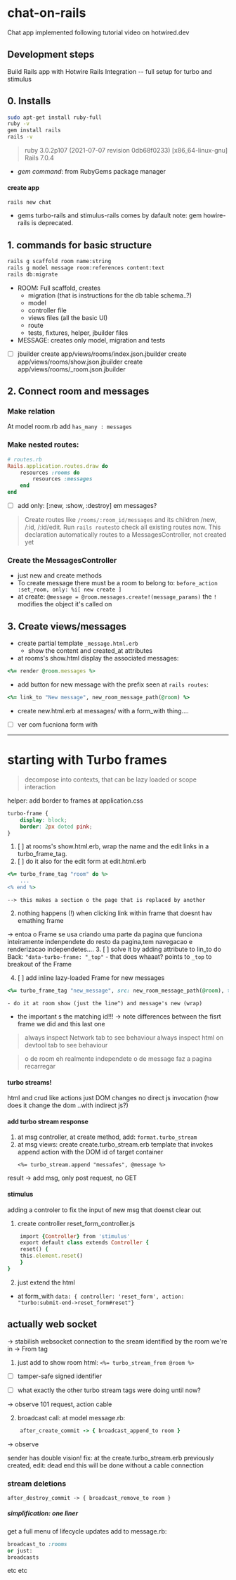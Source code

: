 # chat-on-rails
Chat app implemented following tutorial video on hotwired.dev

## Development steps
Build Rails app with Hotwire Rails Integration -- full setup for turbo and stimulus

## 0. Installs 

<!-- 
nao funcinou:
#### rvm
From https://rvm.io:
```bash
gpg2 --recv-keys 409B6B1796C275462A1703113804BB82D39DC0E3 7D2BAF1CF37B13E2069D6956105BD0E739499BDB
\curl -sSL https://get.rvm.io | bash -s stable
sudo usermod -a -G rvm $USER
echo 'source "/etc/profile.d/rvm.sh"' >> ~/.bashrc

```
#### ruby

```bash
rvm pkg install openssl
rvm install ruby -C --with-openssl-dir=$HOME/.rvm/usr
``` -->

```bash
sudo apt-get install ruby-full
ruby -v
gem install rails
rails -v
```
>ruby 3.0.2p107 (2021-07-07 revision 0db68f0233) [x86_64-linux-gnu]
>Rails 7.0.4

- *gem command*: from RubyGems package manager

#### create app
`rails new chat`

- gems turbo-rails and stimulus-rails comes by dafault
note: gem howire-rails is deprecated. 


## 1. commands for basic structure

```bash
rails g scaffold room name:string
rails g model message room:references content:text
rails db:migrate
```

- ROOM: Full scaffold, creates
	- migration (that is instructions for the db table schema..?)
	- model
	- controller file
	- views files (all the basic UI)
	- route
	- tests, fixtures, helper, jbuilder files
- MESSAGE: creates only model, migration and tests

   
- [ ] jbuilder 
		create      app/views/rooms/index.json.jbuilder
      create      app/views/rooms/show.json.jbuilder
      create      app/views/rooms/_room.json.jbuilder

## 2. Connect room and messages 
### Make relation 
At model room.rb add `has_many : messages`

### Make nested routes:
```ruby
# routes.rb
Rails.application.routes.draw do
	resources :rooms do
		resources :messages
	end
end
```
- [ ] add only: [:new, :show, :destroy] em messages?

> Create routes like `/rooms/:room_id/messages` and its children /new, /:id, /:id/edit.
> Run `rails routes`to check all existing routes now.
> This declaration automatically routes to a MessagesController, not created yet 

### Create the MessagesController
- just new and create methods
- To create message there must be a room to belong to:
	`before_action :set_room, only: %i[ new create ]`
- at create: 
      `@message = @room.messages.create!(message_params)`
	  the `!` modifies the object it's called on


## 3. Create views/messages
- create partial template  `_message.html.erb` 
	- show the content and created_at attributes
- at rooms's show.html display the associated messages:
```ruby
<%= render @room.messages %>
```

- add button for new message with the prefix seen at `rails routes`:
```ruby
<%= link_to "New message", new_room_message_path(@room) %>
```
	
- create new.html.erb at messages/ with a form_with thing....
- [ ] ver com fucniona form with



______



# starting with Turbo frames
> decompose into contexts, that can be lazy loaded or scope interaction

helper: add border to frames at application.css
```css
turbo-frame {
	display: block;
	border: 2px doted pink;
}
```
1. [ ] at rooms's show.html.erb, wrap the name and the edit links in a turbo_frame_tag. 
2. [ ] do it also for the edit form at edit.html.erb
```ruby
<%= turbo_frame_tag "room" do %>
	...
<% end %>
```
	--> this makes a section o the page that is replaced by another
2. nothing happens (!) when clicking link within frame that doesnt hav emathing frame

-> entoa o Frame se usa criando uma parte da pagina que funciona inteiramente indenpendete do resto da pagina,tem navegacao e renderizacao independetes....
3. [ ] solve it by adding attribute to lin_to do Back:
		`"data-turbo-frame: "_top"`
	- that does whaaat? points to `_top` to breakout of the Frame


4. [ ] add inline lazy-loaded Frame for new messages
```ruby
<%= turbo_frame_tag "new_message", src: new_room_message_path(@room), target: "_top" %>
```
	- do it at room show (just the line^) and message's new (wrap)
- the important s the matching id!!!
-> note differences between the fisrt frame we did and this last one
> always inspect Network tab to see behaviour
> always inspect html on devtool tab to see behaviour


> o de room eh realmente independete
> o de message faz a pagina recarregar


#### turbo streams!
html and crud like actions
just DOM changes
no direct js invocation (how does it change the dom ..with indirect js?)

#### add turbo stream response
1. at msg controller, at create method, add: 
	`format.turbo_stream`
2. at msg views: create create.turbo_stream.erb
		template that invokes append action with the DOM id of target container
	```
	<%= turbo_stream.append "messafes", @message %>
	```

result -> add msg, only post request, no GET

#### stimulus
adding  a controler to fix the input of new msg that doenst clear out

1. create controller reset_form_controller.js 
```ruby
	import {Controller} from 'stimulus'
	export default class extends Controller {
	reset() {
	this.element.reset()
	}
}
```
2. just extend the html
- at form_with
`data: { controller: 'reset_form', action: "turbo:submit-end->reset_form#reset"}`

## actually web socket
-> stabilish websocket connection to the sream identified by the room we're in -> From tag

1. just add to show room html:
`<%= turbo_stream_from @room %>`
- [ ] tamper-safe signed identifier

- [ ] what exactly the other turbo stream tags were doing until now?

-> observe 101 request, action cable

2. broadcast call: at model message.rb:
```ruby
	after_create_commit -> { broadcast_append_to room }
```
-> observe

sender has double vision!
fix:
at the create.turbo_stream.erb previously created, edit:
dead end this will be done without  a cable connection


### stream deletions
`after_destroy_commit -> { broadcast_remove_to room }`

##### simplification: one liner
get a full menu of lifecycle updates
add to message.rb:
```ruby
broadcast_to :rooms
or just:
broadcasts
```

etc etc 